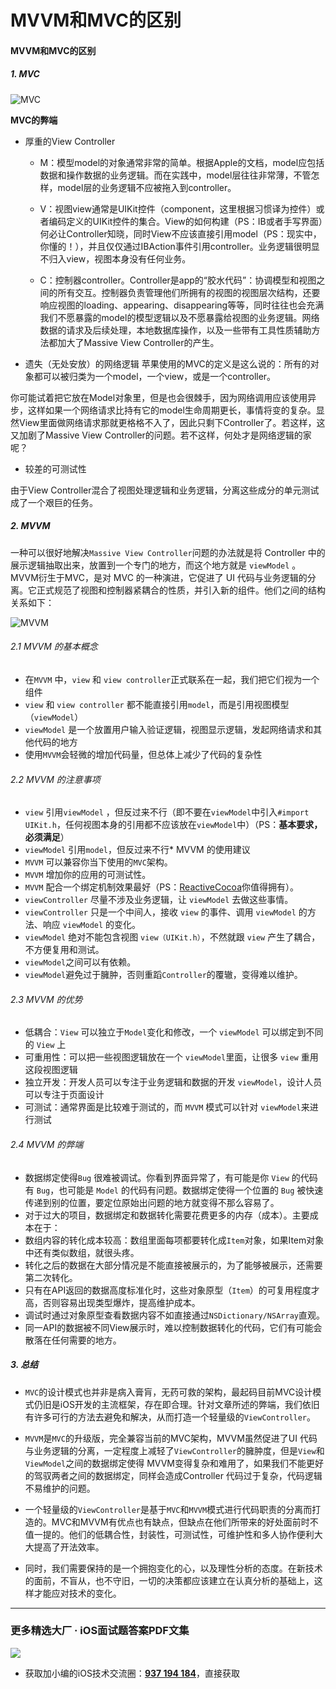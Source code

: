 # MVVM和MVC的区别

#### MVVM和MVC的区别

##### 1.  MVC

![MVC](//upload-images.jianshu.io/upload_images/1653926-9abf7d3219aa5b1c.png?imageMogr2/auto-orient/strip%7CimageView2/2/w/974/format/webp)

**MVC的弊端**

*   厚重的View Controller

    *   M：模型model的对象通常非常的简单。根据Apple的文档，model应包括数据和操作数据的业务逻辑。而在实践中，model层往往非常薄，不管怎样，model层的业务逻辑不应被拖入到controller。

    *   V：视图view通常是UIKit控件（component，这里根据习惯译为控件）或者编码定义的UIKit控件的集合。View的如何构建（PS：IB或者手写界面）何必让Controller知晓，同时View不应该直接引用model（PS：现实中，你懂的！），并且仅仅通过IBAction事件引用controller。业务逻辑很明显不归入view，视图本身没有任何业务。

    *   C：控制器controller。Controller是app的“胶水代码”：协调模型和视图之间的所有交互。控制器负责管理他们所拥有的视图的视图层次结构，还要响应视图的loading、appearing、disappearing等等，同时往往也会充满我们不愿暴露的model的模型逻辑以及不愿暴露给视图的业务逻辑。网络数据的请求及后续处理，本地数据库操作，以及一些带有工具性质辅助方法都加大了Massive View Controller的产生。

*   遗失（无处安放）的网络逻辑
    苹果使用的MVC的定义是这么说的：所有的对象都可以被归类为一个model，一个view，或是一个controller。

你可能试着把它放在Model对象里，但是也会很棘手，因为网络调用应该使用异步，这样如果一个网络请求比持有它的model生命周期更长，事情将变的复杂。显然View里面做网络请求那就更格格不入了，因此只剩下Controller了。若这样，这又加剧了Massive View Controller的问题。若不这样，何处才是网络逻辑的家呢？

*   较差的可测试性

由于View Controller混合了视图处理逻辑和业务逻辑，分离这些成分的单元测试成了一个艰巨的任务。

##### 2. MVVM

一种可以很好地解决`Massive View Controller`问题的办法就是将 Controller 中的展示逻辑抽取出来，放置到一个专门的地方，而这个地方就是 `viewModel` 。MVVM衍生于MVC，是对 MVC 的一种演进，它促进了 UI 代码与业务逻辑的分离。它正式规范了视图和控制器紧耦合的性质，并引入新的组件。他们之间的结构关系如下：

![MVVM](//upload-images.jianshu.io/upload_images/1653926-7ed45d1af126df79.png?imageMogr2/auto-orient/strip%7CimageView2/2/w/1000/format/webp)

###### 2.1 MVVM 的基本概念

*   在`MVVM` 中，`view` 和 `view controller`正式联系在一起，我们把它们视为一个组件
*   `view` 和 `view controller` 都不能直接引用`model`，而是引用视图模型（`viewModel`）
*   `viewModel` 是一个放置用户输入验证逻辑，视图显示逻辑，发起网络请求和其他代码的地方
*   使用`MVVM`会轻微的增加代码量，但总体上减少了代码的复杂性

###### 2.2 MVVM 的注意事项

*   `view` 引用`viewModel` ，但反过来不行（即不要在`viewModel`中引入`#import UIKit.h`，任何视图本身的引用都不应该放在`viewModel`中）（PS：**基本要求，必须满足**）
*   `viewModel` 引用`model`，但反过来不行* MVVM 的使用建议
*   `MVVM` 可以兼容你当下使用的`MVC`架构。
*   `MVVM` 增加你的应用的可测试性。
*   `MVVM` 配合一个绑定机制效果最好（PS：[ReactiveCocoa](https://links.jianshu.com/go?to=https%3A%2F%2Fgithub.com%2FReactiveCocoa%2FReactiveCocoa)你值得拥有）。
*   `viewController` 尽量不涉及业务逻辑，让 `viewModel` 去做这些事情。
*   `viewController` 只是一个中间人，接收 `view` 的事件、调用 `viewModel` 的方法、响应 `viewModel` 的变化。
*   `viewModel` 绝对不能包含视图 `view（UIKit.h）`，不然就跟 `view` 产生了耦合，不方便复用和测试。
*   `viewModel`之间可以有依赖。
*   `viewModel`避免过于臃肿，否则重蹈`Controller`的覆辙，变得难以维护。

###### 2.3 MVVM 的优势

*   低耦合：`View` 可以独立于`Model`变化和修改，一个 `viewModel` 可以绑定到不同的 `View` 上
*   可重用性：可以把一些视图逻辑放在一个 `viewModel`里面，让很多 `view` 重用这段视图逻辑
*   独立开发：开发人员可以专注于业务逻辑和数据的开发 `viewModel`，设计人员可以专注于页面设计
*   可测试：通常界面是比较难于测试的，而 `MVVM` 模式可以针对 `viewModel`来进行测试

###### 2.4 MVVM 的弊端

*   数据绑定使得`Bug` 很难被调试。你看到界面异常了，有可能是你 `View` 的代码有 `Bug`，也可能是 `Model` 的代码有问题。数据绑定使得一个位置的 `Bug` 被快速传递到别的位置，要定位原始出问题的地方就变得不那么容易了。
*   对于过大的项目，数据绑定和数据转化需要花费更多的内存（成本）。主要成本在于：
*   数组内容的转化成本较高：数组里面每项都要转化成`Item`对象，如果Item对象中还有类似数组，就很头疼。
*   转化之后的数据在大部分情况是不能直接被展示的，为了能够被展示，还需要第二次转化。
*   只有在API返回的数据高度标准化时，这些对象原型（`Item`）的可复用程度才高，否则容易出现类型爆炸，提高维护成本。
*   调试时通过对象原型查看数据内容不如直接通过`NSDictionary/NSArray`直观。
*   同一API的数据被不同View展示时，难以控制数据转化的代码，它们有可能会散落在任何需要的地方。

##### 3. 总结

*   `MVC`的设计模式也并非是病入膏肓，无药可救的架构，最起码目前MVC设计模式仍旧是iOS开发的主流框架，存在即合理。针对文章所述的弊端，我们依旧有许多可行的方法去避免和解决，从而打造一个轻量级的`ViewController`。

*   `MVVM`是`MVC`的升级版，完全兼容当前的MVC架构，MVVM虽然促进了UI 代码与业务逻辑的分离，一定程度上减轻了`ViewController`的臃肿度，但是`View`和`ViewModel`之间的数据绑定使得 MVVM变得复杂和难用了，如果我们不能更好的驾驭两者之间的数据绑定，同样会造成Controller 代码过于复杂，代码逻辑不易维护的问题。

*   一个轻量级的`ViewController`是基于`MVC`和`MVVM`模式进行代码职责的分离而打造的。MVC和MVVM有优点也有缺点，但缺点在他们所带来的好处面前时不值一提的。他们的低耦合性，封装性，可测试性，可维护性和多人协作便利大大提高了开法效率。

*   同时，我们需要保持的是一个拥抱变化的心，以及理性分析的态度。在新技术的面前，不盲从，也不守旧，一切的决策都应该建立在认真分析的基础上，这样才能应对技术的变化。

***
### 更多精选大厂 · iOS面试题答案PDF文集

![](https://upload-images.jianshu.io/upload_images/17495317-e01b6f4e054727b7.png?imageMogr2/auto-orient/strip%7CimageView2/2/w/1240)
* 获取加小编的iOS技术交流圈：**[937 194 184](https://jq.qq.com/?_wv=1027&k=5PARXCI)**，直接获取

